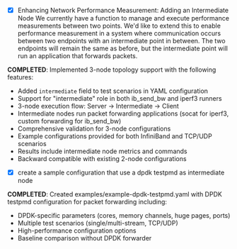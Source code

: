 
- [x] Enhancing Network Performance Measurement: Adding an Intermediate Node
We currently have a function to manage and execute performance measurements between two points. We'd like to extend this to enable performance measurement in a system where communication occurs between two endpoints with an intermediate point in between. The two endpoints will remain the same as before, but the intermediate point will run an application that forwards packets.

**COMPLETED**: Implemented 3-node topology support with the following features:
- Added `intermediate` field to test scenarios in YAML configuration
- Support for "intermediate" role in both ib_send_bw and iperf3 runners  
- 3-node execution flow: Server → Intermediate → Client
- Intermediate nodes run packet forwarding applications (socat for iperf3, custom forwarding for ib_send_bw)
- Comprehensive validation for 3-node configurations
- Example configurations provided for both InfiniBand and TCP/UDP scenarios
- Results include intermediate node metrics and commands
- Backward compatible with existing 2-node configurations
- [x] create a sample configuration that use a dpdk testpmd as intermediate node

**COMPLETED**: Created examples/example-dpdk-testpmd.yaml with DPDK testpmd configuration for packet forwarding including:
- DPDK-specific parameters (cores, memory channels, huge pages, ports)
- Multiple test scenarios (single/multi-stream, TCP/UDP)
- High-performance configuration options
- Baseline comparison without DPDK forwarder
